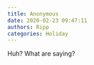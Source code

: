 ```yaml
---
title: Anonymous
date: 2020-02-23 09:47:11
authors: Ripp
categories: Holiday
---
```


 Huh?     What are saying?